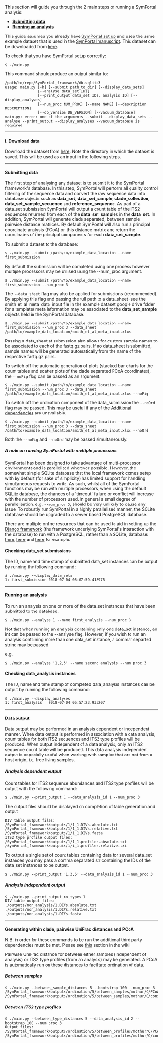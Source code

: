 This section will guide you through the 2 main steps of running a SymPortal analysis:
* **[Submitting data](https://github.com/SymPortal/SymPortal_framework/wiki/Running-SymPortal#submitting-data)**
* **[Running an analysis](https://github.com/SymPortal/SymPortal_framework/wiki/Running-SymPortal#running-an-analysis)**

This guide assumes you already have [SymPortal set up](https://github.com/SymPortal/SymPortal_framework/wiki/SymPortal-setup) and uses the same example dataset that is used in the [SymPortal manuscript](). This dataset can be downloaded from [here](https://drive.google.com/drive/folders/1qOZy7jb3leU_y4MtXFXxy-j1vOr1U-86?usp=sharing).

To check that you have SymPortal setup correctly:
```console
$ ./main.py
```

This command should produce an output similar to:

```console
/path/to/repo/SymPortal_framework/db.sqlite3
usage: main.py [-h] [--submit path_to_dir] [--display_data_sets]
               [--analyse data_set IDs]
               [--print_output data_set IDs, analysis ID] [--display_analyses]
               [--num_proc NUM_PROC] [--name NAME] [--description DESCRIPTION]
               [--db_version DB_VERSION] [--vacuum_database]
main.py: error: one of the arguments --submit --display_data_sets --analyse --print_output --display_analyses --vacuum_database is required
```

***

#### i. Download data
Download the dataset from [here](https://drive.google.com/drive/folders/1qOZy7jb3leU_y4MtXFXxy-j1vOr1U-86?usp=sharing). Note the directory in which the dataset is saved. This will be used as an input in the following steps.


***

#### Submitting data
The first step of analysing any dataset is to submit it to the SymPortal framework's database. In this step, SymPortal will perform all quality control filtering of the sequence data and convert the raw sequence data into database objects such as **data_set**, **data_set_sample**, **clade_collection**, **data_set_sample_sequence** and **reference_sequence**. As part of a data_set submission SymPortal will output a count table of the ITS2 sequences returned from each of the **data_set_sample**s in the **data_set**. In addition, SymPortal will generate clade separated, between sample pairwise distance matrices. By default SymPortal will also run a principal coordinate analysis (PCoA) on this distance matrix and return the coordinates of the principal components for each **data_set_sample**. 

To submit a dataset to the database:
```console
$ ./main.py --submit /path/to/example_data_location --name first_submission
```
By default the submission will be completed using one process however multiple processors may be utilised using the --num_proc argument.
```console
$ ./main.py --submit /path/to/example_data_location --name first_submission --num_proc 3
```
The ```--data_sheet``` flag may also be applied for submissions (recommended). By applying this flag and passing the full path to a data_sheet (see the smith_et_al_meta_data_input file in the [example dataset google drive folder](https://drive.google.com/drive/folders/1qOZy7jb3leU_y4MtXFXxy-j1vOr1U-86?usp=sharing) for a template) meta information may be associated to the **data_set_sample** objects held in the SymPortal database.
```console
$ ./main.py --submit /path/to/example_data_location --name first_submission --num_proc 3 --data_sheet /path/to/example_data_location/smith_et_al_meta_input.xlxs
```
Passing a data_sheet at submission also allows for custom sample names to be associated to each of the fastq.gz pairs. If no data_sheet is submitted, sample names will be generated automatically from the name of the respective fastq.gz pairs.

To switch off the automatic generation of plots (stacked bar charts for the count tables and scatter plots of the clade separated PCoA coordinates), the ```--noFig``` flag can be passed as an argument.
```console
$ ./main.py --submit /path/to/example_data_location --name first_submission --num_proc 3 --data_sheet /path/to/example_data_location/smith_et_al_meta_input.xlxs --noFig
```
To switch off the ordination component of the data_submission the ```--noOrd``` flag may be passed. This may be useful if any of the [Additional dependencies](https://github.com/SymPortal/SymPortal_framework/wiki/SymPortal-setup_v0.1.6#6-third-party-dependencies) are unavailable.
```console
$ ./main.py --submit /path/to/example_data_location --name first_submission --num_proc 3 --data_sheet /path/to/example_data_location/smith_et_al_meta_input.xlxs --noOrd
```
Both the ```--noFig``` and ```--noOrd``` may be passed simultaneously.

##### A note on running SymPortal with multiple processors
SymPortal has been designed to take advantage of multi-processor environments and is parallelised wherever possible. However, the somewhat simple SQLite database that the local framework comes setup with by default (for sake of simplicity) has limited support for handling simultaneous requests to write. As such, whilst all of the SymPortal functions may be run with multiple processors, when using the default SQLite database, the chances of a 'timeout' failure or conflict will increase with the number of processors used. In general a small degree of parallelisation, e.g. ```--num_proc 3```, should be very unlikely to cause any issue. To robustly run SymPortal in a highly parallelised manner, the SQLite database should be upgraded to a server based PostgreSQL database.

There are multiple online resources that can be used to aid in setting up the [Django framework](https://www.djangoproject.com/) (the framework underlying SymPortal's interaction with the database) to run with a PostgreSQL, rather than a SQLite, database: [here](https://www.digitalocean.com/community/tutorials/how-to-use-postgresql-with-your-django-application-on-ubuntu-14-04), [here](https://tutorial-extensions.djangogirls.org/en/optional_postgresql_installation/?q=) and [here](https://www.youtube.com/watch?v=Axh8rNKgvmk) for example.
#### Checking data_set submissions
The ID, name and time stamp of submitted data_set instances can be output by running the following command:
```console
$ ./main.py --display_data_sets
1: first_submission	2018-07-04 05:07:59.418975
```

***

#### Running an analysis
To run an analysis on one or more of the data_set instances that have been submitted to the database:
```console
$ ./main.py --analyse 1 --name first_analysis --num_proc 3
```
Not that when running an analysis containing only one data_set instance, an int can be passed to the --analyse flag. However, if you wish to run an analysis containing more than one data_set instance, a commar separted string may be passed.

e.g.
```console
$ ./main.py --analyse '1,2,5' --name second_analysis --num_proc 3
```

#### Checking data_analysis instances
The ID, name and time stamp of completed data_analysis instances can be output by running the following command:
```console
$ ./main.py --display_analyses
1: first_analysis	2018-07-04 05:57:23.933207
```

***

#### Data output
Data output may be performed in an analysis dependent or independent manner.
When data output is performed in association with a data analysis, count tables for both ITS2 sequences and ITS2 type profiles will be produced.
When output independent of a data analysis, only an ITS2 sequence count table will be produced. This data analysis independent output is especially useful when working with samples that are not from a host origin, i.e. free living samples.
##### Analysis dependent output
Count tables for ITS2 sequence abundances and ITS2 type profiles will be output with the following command:
```console
$ ./main.py --print_output 1 --data_analysis_id 1 --num_proc 3
```
The output files should be displayed on completion of table generation and output
```console
DIV table output files:
/SymPortal_framework/outputs/1/1_1.DIVs.absolute.txt
/SymPortal_framework/outputs/1/1_1.DIVs.relative.txt
/SymPortal_framework/outputs/1/1_1.DIVs.fasta
ITS2 type profile output files:
/SymPortal_framework/outputs/1/1_1.profiles.absolute.txt
/SymPortal_framework/outputs/1/1_1.profiles.relative.txt
```
To output a single set of count tables containing data for several data_set instances you may pass a comma separated str containing the IDs of the data_set instances to be output.
```console
$ ./main.py --print_output '1,3,5' --data_analysis_id 1 --num_proc 3
```
##### Analysis independent output
```console
$ ./main.py --print_output_no_types 1
DIV table output files:
./outputs/non_analysis/1.DIVs.absolute.txt
./outputs/non_analysis/1.DIVs.relative.txt
./outputs/non_analysis/1.DIVs.fasta
```
***

#### Generating within clade, pairwise UniFrac distances and PCoA
N.B. in order for these commands to be run the additional third party dependencies must be met. Please see [this](https://github.com/SymPortal/SymPortal_framework/wiki/SymPortal-setup#additional-optional-third-party-dependencies) section in the wiki.

Pairwise UniFrac distance for between either samples (independent of analysis) or ITS2 type profiles (from an analysis) may be generated. A PCoA is automatically run on these distances to facilitate ordination of data.
##### Between samples
```console
$ ./main.py --between_sample_distances 5 --bootstrap 100 --num_proc 3
/SymPortal_framework/outputs/ordination/5/between_samples/mothur/C/PCoA_coords.csv
/SymPortal_framework/outputs/ordination/5/between_samples/mothur/C/consensus_tree_sumtrees.newick1.weighted.phylip.dist
```
##### Between ITS2 type profiles
```console 
$ ./main.py --between_type_distances 5 --data_analysis_id 2 --bootstrap 100 --num_proc 3
Output files:
/SymPortal_framework/outputs/ordination/5/between_profiles/mothur/C/PCoA_coords.csv
/SymPortal_framework/outputs/ordination/5/between_profiles/mothur/C/consensus_tree_sumtrees.newick1.weighted.phylip.dist
```